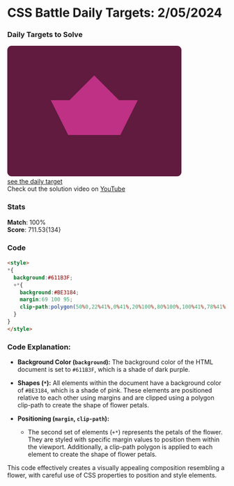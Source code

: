 # CSS Battle Daily Targets: 2/05/2024

### Daily Targets to Solve

![picture of daily target](./images/02.png)  
[see the daily target](https://cssbattle.dev/play/mE2a37iLaVtRxOqsMUds)  
Check out the solution video on [YouTube](https://www.youtube.com/watch?v=vTerfCT0uZk)

### Stats

**Match**: 100%  
**Score**: 711.53{134}

### Code

```html
<style>
*{
  background:#611B3F;
  +*{
    background:#BE3184;
    margin:69 100 95;
    clip-path:polygon(50%0,22%41%,0%41%,20%100%,80%100%,100%41%,78%41%)
  }
}
</style>
```

### Code Explanation:

- **Background Color (`background`):** The background color of the HTML document is set to `#611B3F`, which is a shade of dark purple.

- **Shapes (`*`):** All elements within the document have a background color of `#BE3184`, which is a shade of pink. These elements are positioned relative to each other using margins and are clipped using a polygon clip-path to create the shape of flower petals.

- **Positioning (`margin`, `clip-path`):** 
  - The second set of elements (`+*`) represents the petals of the flower. They are styled with specific margin values to position them within the viewport. Additionally, a clip-path polygon is applied to each element to create the shape of flower petals.

This code effectively creates a visually appealing composition resembling a flower, with careful use of CSS properties to position and style elements.
